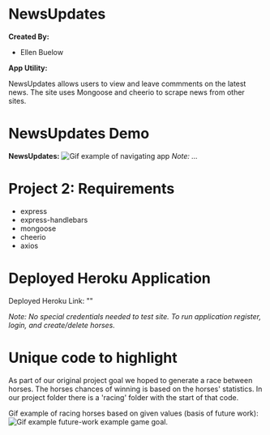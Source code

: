 # NewsUpdates

**Created By:**
* Ellen Buelow 

**App Utility:**

NewsUpdates allows users to view and leave commments on the latest news. The site uses Mongoose and cheerio to scrape news from other sites.

# NewsUpdates Demo

**NewsUpdates:**
![Gif example of navigating app](LINK)
*Note: ...*


# Project 2: Requirements
* express  
* express-handlebars  
* mongoose 
* cheerio 
* axios

# Deployed Heroku Application
Deployed Heroku Link: ""

*Note: No special credentials needed to test site. To run application register, login, and create/delete horses.*

# Unique code to highlight

As part of our original project goal we hoped to generate a race between horses. The horses chances of winning is based on the horses' statistics. In our project folder there is a 'racing' folder with the start of that code. 

Gif example of racing horses based on given values (basis of future work):
![Gif example future-work example game goal.](public\videos\HorseRacerExample.gif)